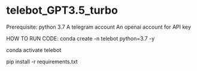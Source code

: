 # telebot_GPT3.5_turbo
Prerequisite:
python 3.7
A telegram account
An openai account for API key

HOW TO RUN CODE:
conda create -n telebot python=3.7 -y

conda activate telebot

pip install -r requirements.txt


